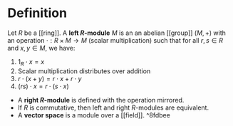# Definition
Let $R$ be a [[ring]]. A **left $R$-module** $M$ is an an abelian [[group]] $(M, +)$ with an operation $\cdot: R\times M\to M$ (scalar multiplication) such that for all $r, s \in R$ and ${} x,y\in M {}$, we have:
1. $1_{R}\cdot x=x$
2. Scalar multiplication distributes over addition
3. $r\cdot(x+y)=r\cdot x+r\cdot y$
4. $(rs)\cdot x=r\cdot(s\cdot x)$

- A **right $R$-module** is defined with the operation mirrored.
- If $R$ is commutative, then left and right $R$-modules are equivalent.
- A **vector space** is a module over a [[field]]. ^8fdbee